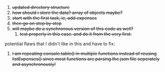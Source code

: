 1. ~~updated directory structure~~
2. ~~how should i store the data? array of objects maybe?~~
3. ~~start with the first task, ie, add expenses~~
4. ~~then go on step by step~~
5. ~~will maybe do a synchronous version of this code as well?~~
   1. ~~test properly in this case. and do it from the very first.~~

potential flaws that I didn't like in this and have to fix:

1. ~~I am repeating console.table() in multiple functions instead of reusing listExpenses() since most functions are parsing the json file seperately and asynchronously!~~
